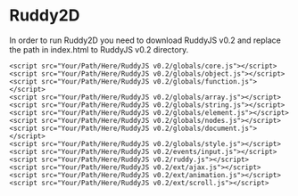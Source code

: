 # Ruddy2D
In order to run Ruddy2D you need to download RuddyJS v0.2 and replace the path in index.html to RuddyJS v0.2 directory.

    <script src="Your/Path/Here/RuddyJS v0.2/globals/core.js"></script>
    <script src="Your/Path/Here/RuddyJS v0.2/globals/object.js"></script>
    <script src="Your/Path/Here/RuddyJS v0.2/globals/function.js"></script>
    <script src="Your/Path/Here/RuddyJS v0.2/globals/array.js"></script>
    <script src="Your/Path/Here/RuddyJS v0.2/globals/string.js"></script>
    <script src="Your/Path/Here/RuddyJS v0.2/globals/element.js"></script>
    <script src="Your/Path/Here/RuddyJS v0.2/globals/nodes.js"></script>
    <script src="Your/Path/Here/RuddyJS v0.2/globals/document.js"></script>
    <script src="Your/Path/Here/RuddyJS v0.2/globals/style.js"></script>
    <script src="Your/Path/Here/RuddyJS v0.2/events/input.js"></script>
    <script src="Your/Path/Here/RuddyJS v0.2/ruddy.js"></script>
    <script src="Your/Path/Here/RuddyJS v0.2/ext/ajax.js"></script>
    <script src="Your/Path/Here/RuddyJS v0.2/ext/animation.js"></script>
    <script src="Your/Path/Here/RuddyJS v0.2/ext/scroll.js"></script>
    
    
